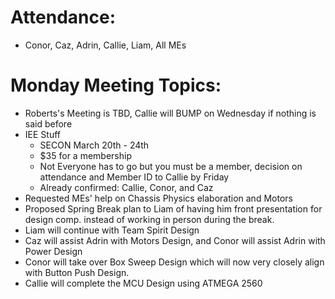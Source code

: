 # Attendance:<br>
- Conor, Caz, Adrin, Callie, Liam, All MEs

# Monday Meeting Topics:
- Roberts's Meeting is TBD, Callie will BUMP on Wednesday if nothing is said before
- IEE Stuff
  -   SECON March 20th - 24th
  -   $35 for a membership
  -   Not Everyone has to go but you must be a member, decision on attendance and Member ID to Callie by Friday
  -   Already confirmed: Callie, Conor, and Caz
- Requested MEs' help on Chassis Physics elaboration and Motors
- Proposed Spring Break plan to Liam of having him front presentation for design comp. instead of working in person during the break.
- Liam will continue with Team Spirit Design
- Caz will assist Adrin with Motors Design, and Conor will assist Adrin with Power Design
- Conor will take over Box Sweep Design which will now very closely align with Button Push Design.
- Callie will complete the MCU Design using ATMEGA 2560

